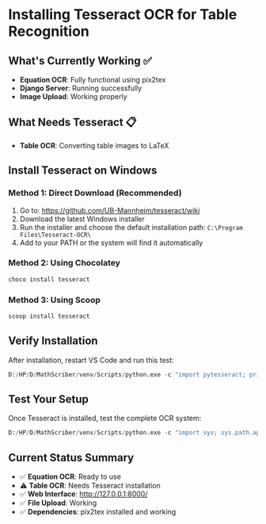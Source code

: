 # Installing Tesseract OCR for Table Recognition

## What's Currently Working ✅
- **Equation OCR**: Fully functional using pix2tex
- **Django Server**: Running successfully
- **Image Upload**: Working properly

## What Needs Tesseract 📋
- **Table OCR**: Converting table images to LaTeX

## Install Tesseract on Windows

### Method 1: Direct Download (Recommended)
1. Go to: https://github.com/UB-Mannheim/tesseract/wiki
2. Download the latest Windows installer
3. Run the installer and choose the default installation path: `C:\Program Files\Tesseract-OCR\`
4. Add to your PATH or the system will find it automatically

### Method 2: Using Chocolatey
```powershell
choco install tesseract
```

### Method 3: Using Scoop
```powershell
scoop install tesseract
```

## Verify Installation
After installation, restart VS Code and run this test:
```python
D:/HP/D/MathScriber/venv/Scripts/python.exe -c "import pytesseract; print(pytesseract.get_tesseract_version())"
```

## Test Your Setup
Once Tesseract is installed, test the complete OCR system:
```python
D:/HP/D/MathScriber/venv/Scripts/python.exe -c "import sys; sys.path.append('d:/HP/D/MathScriber'); from converter.ocr_utils import test_ocr_setup; import json; print(json.dumps(test_ocr_setup(), indent=2))"
```

## Current Status Summary
- ✅ **Equation OCR**: Ready to use
- ⚠️ **Table OCR**: Needs Tesseract installation
- ✅ **Web Interface**: http://127.0.0.1:8000/
- ✅ **File Upload**: Working
- ✅ **Dependencies**: pix2tex installed and working